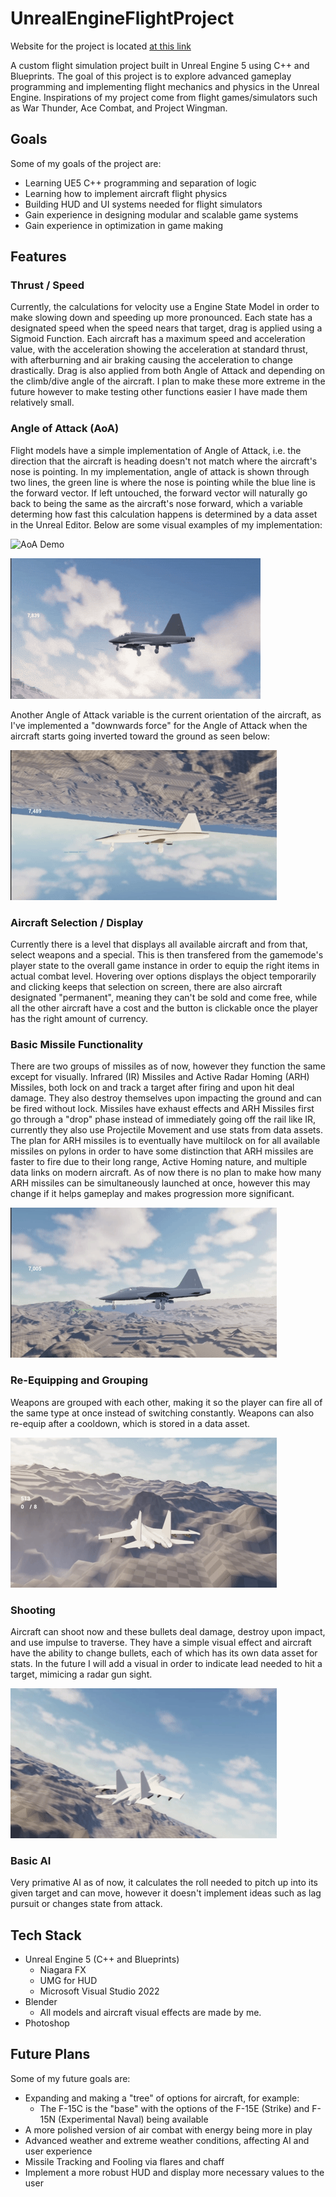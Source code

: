 # UnrealEngineFlightProject

Website for the project is located [at this link](https://unrealenginepersonalflightproject.netlify.app/)

A custom flight simulation project built in Unreal Engine 5 using C++ and Blueprints.
The goal of this project is to explore advanced gameplay programming and implementing flight mechanics and physics in the Unreal Engine.
Inspirations of my project come from flight games/simulators such as War Thunder, Ace Combat, and Project Wingman.

## Goals
Some of my goals of the project are:
- Learning UE5 C++ programming and separation of logic
- Learning how to implement aircraft flight physics
- Building HUD and UI systems needed for flight simulators
- Gain experience in designing modular and scalable game systems
- Gain experience in optimization in game making

## Features

### Thrust / Speed
Currently, the calculations for velocity use a Engine State Model in order to make slowing down and speeding up more pronounced. Each state has a designated speed when the speed nears that target, drag is applied using a Sigmoid Function.
Each aircraft has a maximum speed and acceleration value, with the acceleration showing the acceleration at standard thrust, with afterburning and air braking causing the acceleration to change drastically. Drag is also applied from both Angle of Attack and depending on the climb/dive angle of the aircraft. I plan to make these more extreme in the future however to make testing other functions easier I have made them relatively small.

### Angle of Attack (AoA)
Flight models have a simple implementation of Angle of Attack, i.e. the direction that the aircraft is heading doesn't not match where the aircraft's nose is pointing. In my implementation, angle of attack is shown through two lines,
the green line is where the nose is pointing while the blue line is the forward vector. If left untouched, the forward vector will naturally go back to being the same as the aircraft's nose forward, which a variable determing how fast this 
calculation happens is determined by a data asset in the Unreal Editor. Below are some visual examples of my implementation:

![AoA Demo](Gifs/AoA-Gif.gif)

![AoA Sideview Demo](Gifs/AoA-Angle2-Gif.gif)

Another Angle of Attack variable is the current orientation of the aircraft, as I've implemented a "downwards force" for the Angle of Attack when the aircraft starts going inverted toward the ground as seen below:

![AoA Gravity Demo](Gifs/Gravity-Gif.gif)

### Aircraft Selection / Display
Currently there is a level that displays all available aircraft and from that, select weapons and a special. This is then transfered from the gamemode's player state to the overall game instance in order to equip the right 
items in actual combat level. Hovering over options displays the object temporarily and clicking keeps that selection on screen, there are also aircraft designated "permanent", meaning they can't be sold and come free, while all the other aircraft have a cost and the button is clickable once the player has the right amount of currency.

### Basic Missile Functionality
There are two groups of missiles as of now, however they function the same except for visually. Infrared (IR) Missiles and Active Radar Homing (ARH) Missiles, both lock on and track a target after firing and upon hit deal damage. They also destroy themselves upon impacting the ground and can be fired without lock. Missiles have exhaust effects and ARH Missiles first go through a "drop" phase instead of immediately going off the rail like IR, currently they also use Projectile Movement and use stats from data assets. The plan for ARH missiles is to eventually have multilock on for all available missiles on pylons in order to have some distinction that ARH missiles are faster to fire due to their long range, Active Homing nature, and multiple data links on modern aircraft. As of now there is no plan to make how many ARH missiles can be simultaneously launched at once, however this may change if it helps gameplay and makes progression more significant.

![Missile Launch Demo](Gifs/Missile-Gif.gif)

### Re-Equipping and Grouping
Weapons are grouped with each other, making it so the player can fire all of the same type at once instead of switching constantly. Weapons can also re-equip after a cooldown, which is stored in a data asset.

![Re-Equip Demo](Gifs/ReEquip-Gif.gif)

### Shooting
Aircraft can shoot now and these bullets deal damage, destroy upon impact, and use impulse to traverse. They have a simple visual effect and aircraft have the ability to change bullets, each of which has its own data asset for stats. In the future I will add a visual in order to indicate lead needed to hit a target, mimicing a radar gun sight.

![Shooting-Demo](Gifs/Shoot-Gif.gif)

### Basic AI
Very primative AI as of now, it calculates the roll needed to pitch up into its given target and can move, however it doesn't implement ideas such as lag pursuit or changes state from attack.

## Tech Stack
- Unreal Engine 5 (C++ and Blueprints)
  - Niagara FX
  - UMG for HUD
  - Microsoft Visual Studio 2022
- Blender
  - All models and aircraft visual effects are made by me.
- Photoshop

## Future Plans
Some of my future goals are:
- Expanding and making a "tree" of options for aircraft, for example:
  - The F-15C is the "base" with the options of the F-15E (Strike) and F-15N (Experimental Naval) being available
- A more polished version of air combat with energy being more in play
- Advanced weather and extreme weather conditions, affecting AI and user experience
- Missile Tracking and Fooling via flares and chaff
- Implement a more robust HUD and display more necessary values to the user
